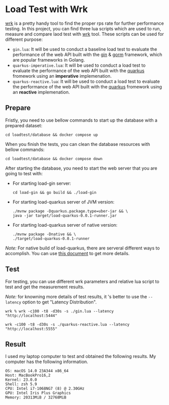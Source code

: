 # Load Test with Wrk

[wrk][wrk] is a pretty handy tool to find the proper rps rate for further performance testing. In this project, you can find three lua scripts which are used to run, measure and compare laod test with [wrk][wrk] tool. These scripts can be used for different purpose:

- `gin.lua`: It will be used to conduct a baseline load test to evaluate the performance of the web API built with the [gin][gin] & [gorm][gorm] framework, which are popular frameworks in Golang.
- `quarkus-imperative.lua`: It will be used to conduct a load test to evaluate the performance of the web API built with the [quarkus][quarkus] fromework using an **imperative** implemenation.
- `quarkus-reactive.lua`: It will be used to conduct a load test to evaluate the performance of the web API built with the [quarkus][quarkus] fromework using an **reactive** implemenation.

## Prepare

Fristly, you need to use bellow commands to start up the database with a prepared dataset: 

```shell script
cd loadtest/database && docker compose up
```

When you finish the tests, you can clean the database resources with bellow commands:

```shell script
cd loadtest/database && docker compose down
```

After starting the database, you need to start the web server that you are going to test with:

- For starting load-gin server:

    ```shell script
    cd load-gin && go build && ./load-gin
    ```

- For starting load-quarkus server of JVM version:

    ```shell script
    ./mvnw package -Dquarkus.package.type=uber-jar && \
    java -jar target/load-quarkus-0.0.1-runner.jar 
    ```

- For starting load-quarkus server of native version:

    ```shell script
    ./mvnw package -Dnative && \
    ./target/load-quarkus-0.0.1-runner
    ```

*Note:* For native build of load-quarkus, there are serveral different ways to accomplish. You can use [this document](https://quarkus.io/guides/building-native-image) to get more details.


## Test

For testing, you can use different wrk parameters and relative lua script to test and get the measurement results.

*Note:* for knowning more details of test results, it 's better to use the `--latency` option to get "Latency Distribution". 

```shell script
wrk % wrk -c100 -t8 -d30s -s ./gin.lua --latency "http://localhost:5444"
```

```shell script
wrk -c100 -t8 -d30s -s ./quarkus-reactive.lua --latency  "http://localhost:5555"
```

## Result

I used my laptop computer to test and obtained the following results. My computer has the following information.

```
OS: macOS 14.0 23A344 x86_64 
Host: MacBookPro16,2 
Kernel: 23.0.0 
Shell: zsh 5.9 
CPU: Intel i7-1068NG7 (8) @ 2.30GHz 
GPU: Intel Iris Plus Graphics 
Memory: 20313MiB / 32768MiB 
```

[wrk]: <https://github.com/wg/wrk>
[gin]: <https://github.com/gin-gonic/gin>
[gorm]: <https://github.com/go-gorm/gorm>
[quarkus]: <https://github.com/quarkusio/quarkus>